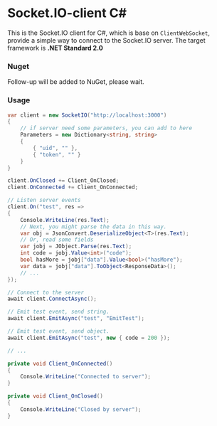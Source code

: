 # Socket.IO-client C#

This is the Socket.IO client for C#, which is base on `ClientWebSocket`, provide a simple way to connect to the Socket.IO server. The target framework is **.NET Standard 2.0**

### Nuget

Follow-up will be added to NuGet, please wait.

### Usage

```cs
var client = new SocketIO("http://localhost:3000")
{
    // if server need some parameters, you can add to here
    Parameters = new Dictionary<string, string>
    {
        { "uid", "" },
        { "token", "" }
    }
}

client.OnClosed += Client_OnClosed;
client.OnConnected += Client_OnConnected;

// Listen server events
client.On("test", res =>
{
    Console.WriteLine(res.Text);
    // Next, you might parse the data in this way.
    var obj = JsonConvert.DeserializeObject<T>(res.Text);
	// Or, read some fields
    var jobj = JObject.Parse(res.Text);
    int code = jobj.Value<int>("code");
    bool hasMore = jobj["data"].Value<bool>("hasMore");
    var data = jobj["data"].ToObject<ResponseData>();
    // ...
});

// Connect to the server
await client.ConnectAsync();

// Emit test event, send string.
await client.EmitAsync("test", "EmitTest");

// Emit test event, send object.
await client.EmitAsync("test", new { code = 200 });

// ...

private void Client_OnConnected()
{
    Console.WriteLine("Connected to server");
}

private void Client_OnClosed()
{
    Console.WriteLine("Closed by server");
}
```

